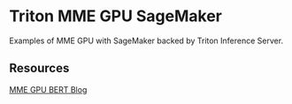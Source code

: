 # Triton MME GPU SageMaker

Examples of MME GPU with SageMaker backed by Triton Inference Server.

## Resources
[MME GPU BERT Blog](https://medium.com/p/1ec215886248)
